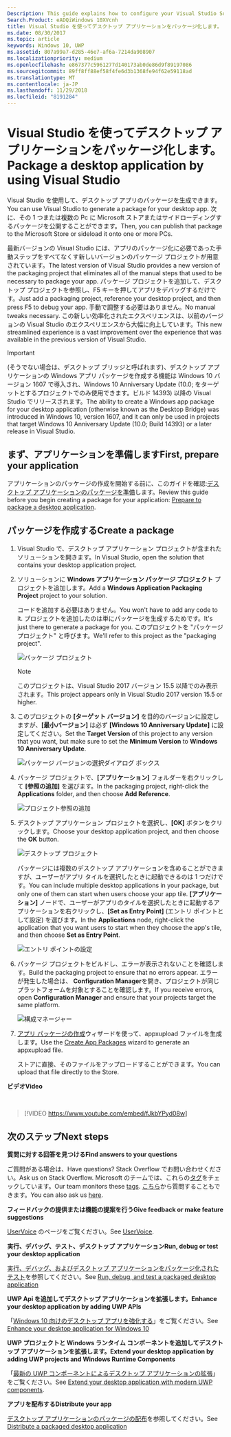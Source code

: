 ```yaml
---
Description: This guide explains how to configure your Visual Studio Solution to edit, debug, and package desktop application.
Search.Product: eADQiWindows 10XVcnh
title: Visual Studio を使ってデスクトップ アプリケーションをパッケージ化します。
ms.date: 08/30/2017
ms.topic: article
keywords: Windows 10, UWP
ms.assetid: 807a99a7-d285-46e7-af6a-7214da908907
ms.localizationpriority: medium
ms.openlocfilehash: e867377c5961277d140173ab0de86d9f89197086
ms.sourcegitcommit: 89ff8ff88ef58f4fe6d3b1368fe94f62e59118ad
ms.translationtype: MT
ms.contentlocale: ja-JP
ms.lasthandoff: 11/29/2018
ms.locfileid: "8191284"
---
```

# <a name="package-a-desktop-application-by-using-visual-studio"></a><span data-ttu-id="3d40b-103">Visual Studio を使ってデスクトップ アプリケーションをパッケージ化します。</span><span class="sxs-lookup"><span data-stu-id="3d40b-103">Package a desktop application by using Visual Studio</span></span>

<span data-ttu-id="3d40b-104">Visual Studio を使用して、デスクトップ アプリのパッケージを生成できます。</span><span class="sxs-lookup"><span data-stu-id="3d40b-104">You can use Visual Studio to generate a package for your desktop app.</span></span> <span data-ttu-id="3d40b-105">次に、その 1 つまたは複数の Pc に Microsoft ストアまたはサイドローディングするパッケージを公開することができます。</span><span class="sxs-lookup"><span data-stu-id="3d40b-105">Then, you can publish that package to the Microsoft Store or sideload it onto one or more PCs.</span></span>

<span data-ttu-id="3d40b-106">最新バージョンの Visual Studio には、アプリのパッケージ化に必要であった手動ステップをすべてなくす新しいバージョンのパッケージ プロジェクトが用意されています。</span><span class="sxs-lookup"><span data-stu-id="3d40b-106">The latest version of Visual Studio provides a new version of the packaging project that eliminates all of the manual steps that used to be necessary to package your app.</span></span> <span data-ttu-id="3d40b-107">パッケージ プロジェクトを追加して、デスクトップ プロジェクトを参照し、F5 キーを押してアプリをデバッグするだけです。</span><span class="sxs-lookup"><span data-stu-id="3d40b-107">Just add a packaging project, reference your desktop project, and then press F5 to debug your app.</span></span> <span data-ttu-id="3d40b-108">手動で調整する必要はありません。</span><span class="sxs-lookup"><span data-stu-id="3d40b-108">No manual tweaks necessary.</span></span> <span data-ttu-id="3d40b-109">この新しい効率化されたエクスペリエンスは、以前のバージョンの Visual Studio のエクスペリエンスから大幅に向上しています。</span><span class="sxs-lookup"><span data-stu-id="3d40b-109">This new streamlined experience is a vast improvement over the experience that was available in the previous version of Visual Studio.</span></span>

>[!IMPORTANT]
><span data-ttu-id="3d40b-110">(そうでない場合は、デスクトップ ブリッジと呼ばれます)、デスクトップ アプリケーションの Windows アプリ パッケージを作成する機能は Windows 10 バージョン 1607 で導入され、Windows 10 Anniversary Update (10.0; をターゲットとするプロジェクトでのみ使用できます。ビルド 14393) 以降の Visual Studio でリリースされます。</span><span class="sxs-lookup"><span data-stu-id="3d40b-110">The ability to create a Windows app package for your desktop application (otherwise known as the Desktop Bridge) was introduced in Windows 10, version 1607, and it can only be used in projects that target Windows 10 Anniversary Update (10.0; Build 14393) or a later release in Visual Studio.</span></span>

## <a name="first-prepare-your-application"></a><span data-ttu-id="3d40b-111">まず、アプリケーションを準備します</span><span class="sxs-lookup"><span data-stu-id="3d40b-111">First, prepare your application</span></span>

<span data-ttu-id="3d40b-112">アプリケーションのパッケージの作成を開始する前に、このガイドを確認:[デスクトップ アプリケーションのパッケージを準備](desktop-to-uwp-prepare.md)します。</span><span class="sxs-lookup"><span data-stu-id="3d40b-112">Review this guide before you begin creating a package for your application: [Prepare to package a desktop application](desktop-to-uwp-prepare.md).</span></span>

<a id="new-packaging-project"/>

## <a name="create-a-package"></a><span data-ttu-id="3d40b-113">パッケージを作成する</span><span class="sxs-lookup"><span data-stu-id="3d40b-113">Create a package</span></span>

1. <span data-ttu-id="3d40b-114">Visual Studio で、デスクトップ アプリケーション プロジェクトが含まれたソリューションを開きます。</span><span class="sxs-lookup"><span data-stu-id="3d40b-114">In Visual Studio, open the solution that contains your desktop application project.</span></span>

2. <span data-ttu-id="3d40b-115">ソリューションに **Windows アプリケーション パッケージ プロジェクト** プロジェクトを追加します。</span><span class="sxs-lookup"><span data-stu-id="3d40b-115">Add a **Windows Application Packaging Project** project to your solution.</span></span>

   <span data-ttu-id="3d40b-116">コードを追加する必要はありません。</span><span class="sxs-lookup"><span data-stu-id="3d40b-116">You won't have to add any code to it.</span></span> <span data-ttu-id="3d40b-117">プロジェクトを追加したのは単にパッケージを生成するためです。</span><span class="sxs-lookup"><span data-stu-id="3d40b-117">It's just there to generate a package for you.</span></span> <span data-ttu-id="3d40b-118">このプロジェクトを "パッケージ プロジェクト" と呼びます。</span><span class="sxs-lookup"><span data-stu-id="3d40b-118">We'll refer to this project as the "packaging project".</span></span>

   ![パッケージ プロジェクト](images/desktop-to-uwp/packaging-project.png)

   >[!NOTE]
   ><span data-ttu-id="3d40b-120">このプロジェクトは、Visual Studio 2017 バージョン 15.5 以降でのみ表示されます。</span><span class="sxs-lookup"><span data-stu-id="3d40b-120">This project appears only in Visual Studio 2017 version 15.5 or higher.</span></span>

3. <span data-ttu-id="3d40b-121">このプロジェクトの **[ターゲット バージョン]** を目的のバージョンに設定しますが、**[最小バージョン]** は必ず **[Windows 10 Anniversary Update]** に設定してください。</span><span class="sxs-lookup"><span data-stu-id="3d40b-121">Set the **Target Version** of this project to any version that you want, but make sure to set the **Minimum Version** to **Windows 10 Anniversary Update**.</span></span>

   ![パッケージ バージョンの選択ダイアログ ボックス](images/desktop-to-uwp/packaging-version.png)

4. <span data-ttu-id="3d40b-123">パッケージ プロジェクトで、**[アプリケーション]** フォルダーを右クリックして **[参照の追加]** を選びます。</span><span class="sxs-lookup"><span data-stu-id="3d40b-123">In the packaging project, right-click the **Applications** folder, and then choose **Add Reference**.</span></span>

   ![プロジェクト参照の追加](images/desktop-to-uwp/add-project-reference.png)

5. <span data-ttu-id="3d40b-125">デスクトップ アプリケーション プロジェクトを選択し、**[OK]** ボタンをクリックします。</span><span class="sxs-lookup"><span data-stu-id="3d40b-125">Choose your desktop application project, and then choose the **OK** button.</span></span>

   ![デスクトップ プロジェクト](images/desktop-to-uwp/reference-project.png)

   <span data-ttu-id="3d40b-127">パッケージには複数のデスクトップ アプリケーションを含めることができますが、ユーザーがアプリ タイルを選択したときに起動できるのは 1 つだけです。</span><span class="sxs-lookup"><span data-stu-id="3d40b-127">You can include multiple desktop applications in your package, but only one of them can start when users choose your app tile.</span></span> <span data-ttu-id="3d40b-128">**[アプリケーション]** ノードで、ユーザーがアプリのタイルを選択したときに起動するアプリケーションを右クリックし、**[Set as Entry Point]** (エントリ ポイントとして設定) を選びます。</span><span class="sxs-lookup"><span data-stu-id="3d40b-128">In the **Applications** node, right-click the application that you want users to start when they choose the app's tile, and then choose **Set as Entry Point**.</span></span>

   ![エントリ ポイントの設定](images/desktop-to-uwp/entry-point-set.png)

6. <span data-ttu-id="3d40b-130">パッケージ プロジェクトをビルドし、エラーが表示されないことを確認します。</span><span class="sxs-lookup"><span data-stu-id="3d40b-130">Build the packaging project to ensure that no errors appear.</span></span>  <span data-ttu-id="3d40b-131">エラーが発生した場合は、 **Configuration Manager**を開き、プロジェクトが同じプラットフォームを対象とすることを確認します。</span><span class="sxs-lookup"><span data-stu-id="3d40b-131">If you receive errors, open **Configuration Manager** and ensure that your projects target the same platform.</span></span>

   ![構成マネージャー](images/desktop-to-uwp/config-manager.png)

7. <span data-ttu-id="3d40b-133">[アプリ パッケージの作成](../packaging/packaging-uwp-apps.md)ウィザードを使って、appxupload ファイルを生成します。</span><span class="sxs-lookup"><span data-stu-id="3d40b-133">Use the [Create App Packages](../packaging/packaging-uwp-apps.md) wizard to generate an appxupload file.</span></span>

   <span data-ttu-id="3d40b-134">ストアに直接、そのファイルをアップロードすることができます。</span><span class="sxs-lookup"><span data-stu-id="3d40b-134">You can upload that file directly to the Store.</span></span>

**<span data-ttu-id="3d40b-135">ビデオ</span><span class="sxs-lookup"><span data-stu-id="3d40b-135">Video</span></span>**

&nbsp;
> [!VIDEO https://www.youtube.com/embed/fJkbYPyd08w]

## <a name="next-steps"></a><span data-ttu-id="3d40b-136">次のステップ</span><span class="sxs-lookup"><span data-stu-id="3d40b-136">Next steps</span></span>

**<span data-ttu-id="3d40b-137">質問に対する回答を見つける</span><span class="sxs-lookup"><span data-stu-id="3d40b-137">Find answers to your questions</span></span>**

<span data-ttu-id="3d40b-138">ご質問がある場合は、</span><span class="sxs-lookup"><span data-stu-id="3d40b-138">Have questions?</span></span> <span data-ttu-id="3d40b-139">Stack Overflow でお問い合わせください。</span><span class="sxs-lookup"><span data-stu-id="3d40b-139">Ask us on Stack Overflow.</span></span> <span data-ttu-id="3d40b-140">Microsoft のチームでは、これらの[タグ](http://stackoverflow.com/questions/tagged/project-centennial+or+desktop-bridge)をチェックしています。</span><span class="sxs-lookup"><span data-stu-id="3d40b-140">Our team monitors these [tags](http://stackoverflow.com/questions/tagged/project-centennial+or+desktop-bridge).</span></span> <span data-ttu-id="3d40b-141">[こちら](https://social.msdn.microsoft.com/Forums/en-US/home?filter=alltypes&sort=relevancedesc&searchTerm=%5BDesktop%20Converter%5D)から質問することもできます。</span><span class="sxs-lookup"><span data-stu-id="3d40b-141">You can also ask us [here](https://social.msdn.microsoft.com/Forums/en-US/home?filter=alltypes&sort=relevancedesc&searchTerm=%5BDesktop%20Converter%5D).</span></span>

**<span data-ttu-id="3d40b-142">フィードバックの提供または機能の提案を行う</span><span class="sxs-lookup"><span data-stu-id="3d40b-142">Give feedback or make feature suggestions</span></span>**

<span data-ttu-id="3d40b-143">[UserVoice](https://wpdev.uservoice.com/forums/110705-universal-windows-platform/category/161895-desktop-bridge-centennial) のページをご覧ください。</span><span class="sxs-lookup"><span data-stu-id="3d40b-143">See [UserVoice](https://wpdev.uservoice.com/forums/110705-universal-windows-platform/category/161895-desktop-bridge-centennial).</span></span>

**<span data-ttu-id="3d40b-144">実行、デバッグ、テスト、デスクトップ アプリケーション</span><span class="sxs-lookup"><span data-stu-id="3d40b-144">Run, debug or test your desktop application</span></span>**

<span data-ttu-id="3d40b-145">[実行、デバッグ、およびデスクトップ アプリケーションをパッケージ化されたテスト](desktop-to-uwp-debug.md)を参照してください。</span><span class="sxs-lookup"><span data-stu-id="3d40b-145">See [Run, debug, and test a packaged desktop application](desktop-to-uwp-debug.md)</span></span>

**<span data-ttu-id="3d40b-146">UWP Api を追加してデスクトップ アプリケーションを拡張します。</span><span class="sxs-lookup"><span data-stu-id="3d40b-146">Enhance your desktop application by adding UWP APIs</span></span>**

<span data-ttu-id="3d40b-147">「[Windows 10 向けのデスクトップ アプリを強化する](desktop-to-uwp-enhance.md)」をご覧ください。</span><span class="sxs-lookup"><span data-stu-id="3d40b-147">See [Enhance your desktop application for Windows 10](desktop-to-uwp-enhance.md)</span></span>

**<span data-ttu-id="3d40b-148">UWP プロジェクトと Windows ランタイム コンポーネントを追加してデスクトップ アプリケーションを拡張します。</span><span class="sxs-lookup"><span data-stu-id="3d40b-148">Extend your desktop application by adding UWP projects and Windows Runtime Components</span></span>**

<span data-ttu-id="3d40b-149">「[最新の UWP コンポーネントによるデスクトップ アプリケーションの拡張](desktop-to-uwp-extend.md)」をご覧ください。</span><span class="sxs-lookup"><span data-stu-id="3d40b-149">See [Extend your desktop application with modern UWP components](desktop-to-uwp-extend.md).</span></span>

**<span data-ttu-id="3d40b-150">アプリを配布する</span><span class="sxs-lookup"><span data-stu-id="3d40b-150">Distribute your app</span></span>**

<span data-ttu-id="3d40b-151">[デスクトップ アプリケーションのパッケージの配布](desktop-to-uwp-distribute.md)を参照してください。</span><span class="sxs-lookup"><span data-stu-id="3d40b-151">See [Distribute a packaged desktop application](desktop-to-uwp-distribute.md)</span></span>
